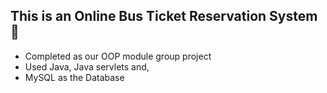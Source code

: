 ## This is an Online Bus Ticket Reservation System 🚌
<ul>
  <li>Completed as our OOP module group project</li>
  <li>Used Java, Java servlets and,</li>
  <li>MySQL as the Database</li>
</ul>
